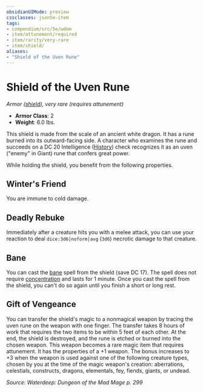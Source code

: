 ```yaml
---
obsidianUIMode: preview
cssclasses: json5e-item
tags:
- compendium/src/5e/wdmm
- item/attunement/required
- item/rarity/very-rare
- item/shield/
aliases: 
- "Shield of the Uven Rune"
---
```

# Shield of the Uven Rune
*Armor ([shield](2-Mechanics/CLI/items/shield.md)), very rare (requires attunement)*  

- **Armor Class**: 2
- **Weight**: 6.0 lbs.

This shield is made from the scale of an ancient white dragon. It has a rune burned into its outward-facing side. A character who examines the rune and succeeds on a DC 20 Intelligence ([History](2-Mechanics/CLI/rules/skills.md#History)) check recognizes it as an uven ("enemy" in Giant) rune that confers great power.

While holding the shield, you benefit from the following properties.

## Winter's Friend

You are immune to cold damage.

## Deadly Rebuke

Immediately after a creature hits you with a melee attack, you can use your reaction to deal `dice:3d6|noform|avg` (`3d6`) necrotic damage to that creature.

## Bane

You can cast the [bane](2-Mechanics/CLI/spells/bane.md) spell from the shield (save DC 17). The spell does not require [concentration](2-Mechanics/CLI/rules/conditions.md#Concentration) and lasts for 1 minute. Once you cast the spell from the shield, you can't do so again until you finish a short or long rest.

## Gift of Vengeance

You can transfer the shield's magic to a nonmagical weapon by tracing the uven rune on the weapon with one finger. The transfer takes 8 hours of work that requires the two items to be within 5 feet of each other. At the end, the shield is destroyed, and the rune is etched or burned into the chosen weapon. This weapon becomes a rare magic item that requires attunement. It has the properties of a +1 weapon. The bonus increases to +3 when the weapon is used against one of the following creature types, chosen by you at the time of the magic weapon's creation: aberrations, celestials, constructs, dragons, elementals, fey, fiends, giants, or undead.

*Source: Waterdeep: Dungeon of the Mad Mage p. 299*